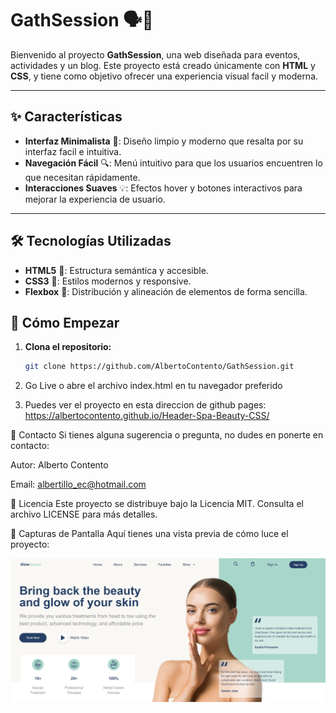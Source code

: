 # GathSession 🗣️💬

Bienvenido al proyecto **GathSession**, una web diseñada para eventos, actividades y un blog. Este proyecto está creado únicamente con **HTML** y **CSS**, y tiene como objetivo ofrecer una experiencia visual facil y moderna.

---

## ✨ Características

- **Interfaz Minimalista** 🎨: Diseño limpio y moderno que resalta por su interfaz facil e intuitiva.
- **Navegación Fácil** 🔍: Menú intuitivo para que los usuarios encuentren lo que necesitan rápidamente.
- **Interacciones Suaves** 💡: Efectos hover y botones interactivos para mejorar la experiencia de usuario.

---

## 🛠️ Tecnologías Utilizadas

- **HTML5** 📄: Estructura semántica y accesible.
- **CSS3** 🎨: Estilos modernos y responsive.
- **Flexbox** 📐: Distribución y alineación de elementos de forma sencilla.

## 🚀 Cómo Empezar

1. **Clona el repositorio:**
   ```bash
   git clone https://github.com/AlbertoContento/GathSession.git
   ```
2. Go Live o abre el archivo index.html en tu navegador preferido

3. Puedes ver el proyecto en esta direccion de github pages: https://albertocontento.github.io/Header-Spa-Beauty-CSS/

💌 Contacto
Si tienes alguna sugerencia o pregunta, no dudes en ponerte en contacto:

Autor: Alberto Contento

Email: albertillo_ec@hotmail.com

📜 Licencia
Este proyecto se distribuye bajo la Licencia MIT. Consulta el archivo LICENSE para más detalles.

🎨 Capturas de Pantalla
Aquí tienes una vista previa de cómo luce el proyecto:

![Pantalla Principal](https://github.com/AlbertoContento/Header-Spa-Beauty-CSS/blob/main/media/Captura%20de%20pantalla.png)